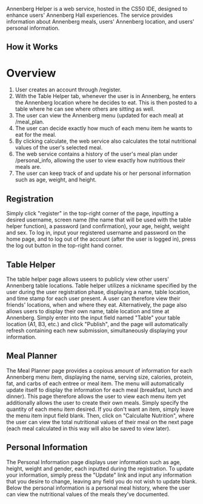 
Annenberg Helper is a web service, hosted in the CS50 IDE, designed to enhance users' Annenberg Hall experiences. The service provides information about Annenberg meals, users' Annenberg location, and users' personal information.

## How it Works ##

# Overview #

1. User creates an account through /register.
2. With the Table Helper tab, whenever the user is in Annenberg, he enters the Annenberg location where he decides to eat. This is then posted to a table where he can see where others are sitting as well.
3. The user can view the Annenberg menu (updated for each meal) at /meal_plan.
4. The user can decide exactly how much of each menu item he wants to eat for the meal.
5. By clicking calculate, the web service also calculates the total nutritional values of the user's selected meal.
6. The web service contains a history of the user's meal plan under /personal_info, allowing the user to view exactly how nutritious their meals are.
7. The user can keep track of and update his or her personal information such as age, weight, and height.

## Registration ##
Simply click "register" in the top-right corner of the page, inputting a desired username, screen name (the name that will be used with the table helper function), a password (and confirmation), your age, height, weight and sex. To log in, input your registered username and password on the home page, and to log out of the account (after the user is logged in), press the log out button in the top-right hand corner.

## Table Helper ##

The table helper page allows useers to publicly view other users' Annenberg table locations. Table helper utilizes a nickname specified by the user during the user registration phase, displaying a name, table location, and time stamp for each user present. A user can therefore view their friends' locations, when and where they eat.
Alternatively, the page also allows users to display their own name, table location and time at Annenberg. Simply enter into the input field named "Table" your table location (A1, B3, etc.) and click "Publish", and the page will automatically refresh containing each new submission, simultaneously displaying your information.

## Meal Planner ##

The Meal Planner page provides a copious amount of information for each Annenberg menu item, displaying the name, serving size, calories, protein, fat, and carbs of each entree or meal item. The menu will automatically update itself to display the information for each meal (breakfast, lunch and dinner). This page therefore allows the user to view each menu item yet additionally allows the user to create their own meals. Simply specify the quantity of each menu item desired. If you don't want an item, simply leave the menu item input field blank. Then, click on "Calculalte Nutrition", where the user can view the total nutritional values of their meal on the next page (each meal calculated in this way will also be saved to view later).

## Personal Information ##

The Personal Information page displays user information such as age, height, weight and gender, each inputted during the registration. To update your information, simply press the "Update" link and input any information that you desire to change, leaving any field you do not wish to update blank.
Below the personal information is a personal meal history, where the user can view the nutritional values of the meals they've documented.